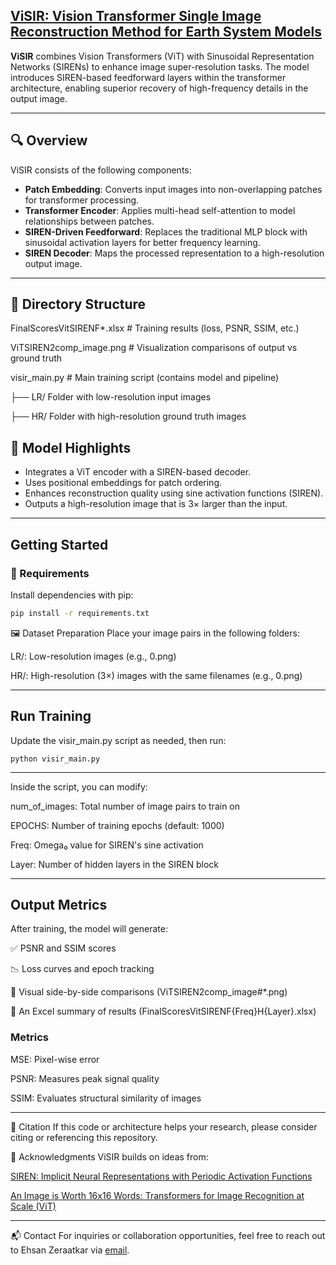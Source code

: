 ## [ViSIR: Vision Transformer Single Image Reconstruction Method for Earth System Models](https://arxiv.org/abs/2502.06741)

**ViSIR** combines Vision Transformers (ViT) with Sinusoidal Representation Networks (SIRENs) to enhance image super-resolution tasks. The model introduces SIREN-based feedforward layers within the transformer architecture, enabling superior recovery of high-frequency details in the output image.

---

## 🔍 Overview

ViSIR consists of the following components:

- **Patch Embedding**: Converts input images into non-overlapping patches for transformer processing.
- **Transformer Encoder**: Applies multi-head self-attention to model relationships between patches.
- **SIREN-Driven Feedforward**: Replaces the traditional MLP block with sinusoidal activation layers for better frequency learning.
- **SIREN Decoder**: Maps the processed representation to a high-resolution output image.

---

## 📁 Directory Structure
FinalScoresVitSIRENF*.xlsx                    # Training results (loss, PSNR, SSIM, etc.)

ViTSIREN2comp_image.png                     # Visualization comparisons of output vs ground truth

visir_main.py                                 # Main training script (contains model and pipeline)

├── LR/  Folder with low-resolution input images

├── HR/  Folder with high-resolution ground truth images




## 🧠 Model Highlights

- Integrates a ViT encoder with a SIREN-based decoder.
- Uses positional embeddings for patch ordering.
- Enhances reconstruction quality using sine activation functions (SIREN).
- Outputs a high-resolution image that is 3× larger than the input.

---

## Getting Started

### 🔧 Requirements

Install dependencies with pip:

```bash
pip install -r requirements.txt
```

🖼 Dataset Preparation
Place your image pairs in the following folders:

LR/: Low-resolution images (e.g., 0.png)

HR/: High-resolution (3×) images with the same filenames (e.g., 0.png)

---

## Run Training
Update the visir_main.py script as needed, then run:

```
python visir_main.py
```
---
Inside the script, you can modify:

num_of_images: Total number of image pairs to train on

EPOCHS: Number of training epochs (default: 1000)

Freq: Omega₀ value for SIREN's sine activation

Layer: Number of hidden layers in the SIREN block

---
## Output Metrics
After training, the model will generate:

✅ PSNR and SSIM scores

📉 Loss curves and epoch tracking

📸 Visual side-by-side comparisons (ViTSIREN2comp_image#*.png)

📑 An Excel summary of results (FinalScoresVitSIRENF{Freq}H{Layer}.xlsx)

### Metrics
MSE: Pixel-wise error

PSNR: Measures peak signal quality

SSIM: Evaluates structural similarity of images

---

📌 Citation
If this code or architecture helps your research, please consider citing or referencing this repository.

🙏 Acknowledgments
ViSIR builds on ideas from:

[SIREN: Implicit Neural Representations with Periodic Activation Functions](https://arxiv.org/abs/2006.09661)

[An Image is Worth 16x16 Words: Transformers for Image Recognition at Scale (ViT)](https://arxiv.org/abs/2010.11929)

---
📬 Contact
For inquiries or collaboration opportunities, feel free to reach out to Ehsan Zeraatkar via [email](mailto:ezeraatkar@gmail.com).




